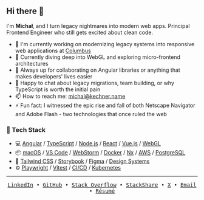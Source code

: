 ## Hi there 👋

I'm **Michał**, and I turn legacy nightmares into modern web apps. Principal Frontend Engineer who still gets excited about clean code.

- 🔭 I'm currently working on modernizing legacy systems into responsive web applications at [Columbus](https://www.columbusglobal.com/)
- 🌱 Currently diving deep into WebGL and exploring micro-frontend architectures
- 👯 Always up for collaborating on Angular libraries or anything that makes developers' lives easier
- 💬 Happy to chat about legacy migrations, team building, or why TypeScript is worth the initial pain
- 📫 How to reach me: [michal@kechner.name](mailto:michal@kechner.name)
- ⚡ Fun fact: I witnessed the epic rise and fall of both Netscape Navigator and Adobe Flash - two technologies that once ruled the web

### :space_invader: Tech Stack

-   :computer: [Angular](https://github.com/kepek?tab=repositories&language=typescript) / [TypeScript](https://github.com/kepek?tab=repositories&language=typescript) / [Node.js](https://github.com/kepek?tab=repositories&language=javascript) / [React](https://github.com/kepek?tab=repositories) / [Vue.js](https://github.com/kepek?tab=repositories) / [WebGL](https://github.com/kepek?tab=repositories)  
-   :package: [macOS](https://www.apple.com/macos/) / [VS Code](https://code.visualstudio.com/) / [WebStorm](https://www.jetbrains.com/webstorm/) / [Docker](https://www.docker.com/) / [Nx](https://nx.dev/) / [AWS](https://aws.amazon.com/) / [PostgreSQL](https://www.postgresql.org/)
-   :art: [Tailwind CSS](https://tailwindcss.com/) / [Storybook](https://storybook.js.org/) / [Figma](https://www.figma.com/) / [Design Systems](https://github.com/kepek?tab=repositories)
-   :gear: [Playwright](https://playwright.dev/) / [Vitest](https://vitest.dev/) / [CI/CD](https://github.com/kepek?tab=repositories) / [Kubernetes](https://kubernetes.io/)

<hr>

<p align="center">
  <samp>
    <a href="https://linkedin.com/in/kepek">LinkedIn</a> •
    <a href="https://github.com/kepek">GitHub</a> •
    <a href="https://stackoverflow.com/users/kepek">Stack Overflow</a> •
    <a href="https://stackshare.io/kepek">StackShare</a> •
    <a href="https://x.com/kepek">X</a> •
    <a href="mailto:michal@kechner.name">Email</a> • 
    <a href="https://kechner.name/resume">Résumé</a>
  </samp>
</p>
